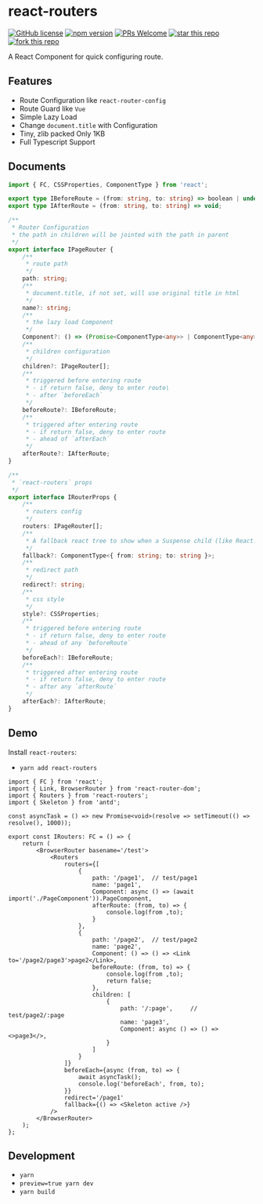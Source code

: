 # react-routers

[![GitHub license](https://img.shields.io/badge/license-MIT-blue.svg)](https://github.com/Bert0324/react-routers/blob/main/LICENCE)
[![npm version](https://badge.fury.io/js/react-routers.svg)](https://www.npmjs.com/package/react-routers)
[![PRs Welcome](https://img.shields.io/badge/PRs-welcome-brightgreen.svg)](https://github.com/Bert0324/react-routers/pulls)
[![star this repo](https://githubbadges.com/star.svg?user=bert0324&repo=react-routers&style=default)](https://github.com/bert0324/react-routers)
[![fork this repo](https://githubbadges.com/fork.svg?user=bert0324&repo=react-routers&style=default)](https://github.com/bert0324/react-routers/fork)

A React Component for quick configuring route.

## Features

- Route Configuration like `react-router-config`
- Route Guard like `Vue`
- Simple Lazy Load
- Change `document.title` with Configuration
- Tiny, zlib packed Only 1KB
- Full Typescript Support

## Documents

```ts
import { FC, CSSProperties, ComponentType } from 'react';

export type IBeforeRoute = (from: string, to: string) => boolean | undefined | void | Promise<boolean | undefined | void>;
export type IAfterRoute = (from: string, to: string) => void;

/**
 * Router Configuration
 * the path in children will be jointed with the path in parent
 */
export interface IPageRouter {
    /**
     * route path
     */
    path: string;
    /**
     * document.title, if not set, will use original title in html
     */
    name?: string;
    /**
     * the lazy load Component
     */
    Component?: () => (Promise<ComponentType<any>> | ComponentType<any>);
    /**
     * children configuration
     */
    children?: IPageRouter[];
    /**
     * triggered before entering route
     * - if return false, deny to enter route\
     * - after `beforeEach`
     */
    beforeRoute?: IBeforeRoute;
    /**
     * triggered after entering route
     * - if return false, deny to enter route
     * - ahead of `afterEach`
     */
    afterRoute?: IAfterRoute;
}

/**
 * `react-routers` props
 */
export interface IRouterProps {
    /**
     * routers config
     */
    routers: IPageRouter[]; 
    /**
     * A fallback react tree to show when a Suspense child (like React.lazy) suspends, and before entering the route
     */
    fallback?: ComponentType<{ from: string; to: string }>;
    /**
     * redirect path
     */
    redirect?: string;
    /**
     * css style
     */
    style?: CSSProperties;
    /**
     * triggered before entering route
     * - if return false, deny to enter route
     * - ahead of any `beforeRoute`
     */
    beforeEach?: IBeforeRoute;
    /**
     * triggered after entering route
     * - if return false, deny to enter route
     * - after any `afterRoute`
     */
    afterEach?: IAfterRoute;
}
```

## Demo

Install `react-routers`:

- `yarn add react-routers`

```tsx
import { FC } from 'react';
import { Link, BrowserRouter } from 'react-router-dom';
import { Routers } from 'react-routers';
import { Skeleton } from 'antd';

const asyncTask = () => new Promise<void>(resolve => setTimeout(() => resolve(), 1000));

export const IRouters: FC = () => { 
    return (
        <BrowserRouter basename='/test'>
            <Routers 
                routers={[
                    {
                        path: '/page1',  // test/page1
                        name: 'page1',
                        Component: async () => (await import('./PageComponent')).PageComponent,
                        afterRoute: (from, to) => {
                            console.log(from ,to);
                        }
                    },
                    {
                        path: '/page2',  // test/page2
                        name: 'page2',
                        Component: () => () => <Link to='/page2/page3'>page2</Link>,
                        beforeRoute: (from, to) => {
                            console.log(from ,to);
                            return false;
                        },
                        children: [
                            {
                                path: '/:page',     // test/page2/:page
                                name: 'page3',
                                Component: async () => () => <>page3</>,
                            }
                        ]
                    }
                ]}
                beforeEach={async (from, to) => {
                    await asyncTask();
                    console.log('beforeEach', from, to);
                }}
                redirect='/page1'
                fallback={() => <Skeleton active />}
            />
        </BrowserRouter>
    );
};
```

## Development

- `yarn`
- `preview=true yarn dev`
- `yarn build`
